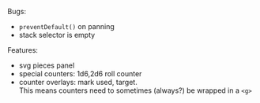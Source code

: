 Bugs:
* `preventDefault()` on panning 
* stack selector is empty

Features:
* svg pieces panel
* special counters: 1d6,2d6 roll counter
* counter overlays: mark used, target.  
  This means counters need to sometimes (always?) be wrapped in a `<g>`
  
